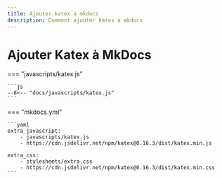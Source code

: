 ```yaml
---
title: Ajouter katex à mkdocs
description: Comment ajouter katex à mkdocs
---
```



# Ajouter Katex à MkDocs

=== "javascripts/katex.js"

    ```js
    --8<-- "docs/javascripts/katex.js"
    ```

=== "mkdocs.yml"

    ```yaml
    extra_javascript:
        - javascripts/katex.js 
        - https://cdn.jsdelivr.net/npm/katex@0.16.3/dist/katex.min.js 

    extra_css:
        - stylesheets/extra.css
        - https://cdn.jsdelivr.net/npm/katex@0.16.3/dist/katex.min.css
    ```
